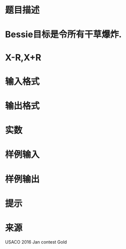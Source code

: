 

# 题目描述



# Bessie目标是令所有干草爆炸.



# X-R,X+R



# 输入格式



# 输出格式



# 实数



# 样例输入



# 样例输出



# 提示



# 来源


<p>
USACO 2016 Jan contest Gold
</p>
